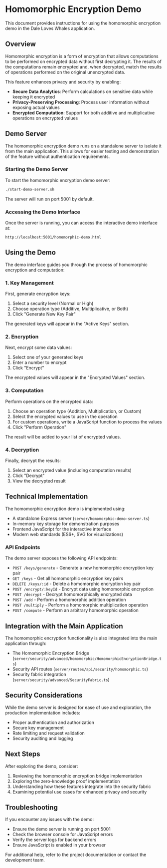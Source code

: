 # Homomorphic Encryption Demo

This document provides instructions for using the homomorphic encryption demo in the Dale Loves Whales application.

## Overview

Homomorphic encryption is a form of encryption that allows computations to be performed on encrypted data without first decrypting it. The results of the computations remain encrypted and, when decrypted, match the results of operations performed on the original unencrypted data.

This feature enhances privacy and security by enabling:

- **Secure Data Analytics**: Perform calculations on sensitive data while keeping it encrypted
- **Privacy-Preserving Processing**: Process user information without exposing actual values
- **Encrypted Computation**: Support for both additive and multiplicative operations on encrypted values

## Demo Server

The homomorphic encryption demo runs on a standalone server to isolate it from the main application. This allows for easier testing and demonstration of the feature without authentication requirements.

### Starting the Demo Server

To start the homomorphic encryption demo server:

```bash
./start-demo-server.sh
```

The server will run on port 5001 by default.

### Accessing the Demo Interface

Once the server is running, you can access the interactive demo interface at:

```
http://localhost:5001/homomorphic-demo.html
```

## Using the Demo

The demo interface guides you through the process of homomorphic encryption and computation:

### 1. Key Management

First, generate encryption keys:

1. Select a security level (Normal or High)
2. Choose operation type (Additive, Multiplicative, or Both)
3. Click "Generate New Key Pair"

The generated keys will appear in the "Active Keys" section.

### 2. Encryption

Next, encrypt some data values:

1. Select one of your generated keys
2. Enter a number to encrypt
3. Click "Encrypt"

The encrypted values will appear in the "Encrypted Values" section.

### 3. Computation

Perform operations on the encrypted data:

1. Choose an operation type (Addition, Multiplication, or Custom)
2. Select the encrypted values to use in the operation
3. For custom operations, write a JavaScript function to process the values
4. Click "Perform Operation"

The result will be added to your list of encrypted values.

### 4. Decryption

Finally, decrypt the results:

1. Select an encrypted value (including computation results)
2. Click "Decrypt"
3. View the decrypted result

## Technical Implementation

The homomorphic encryption demo is implemented using:

- A standalone Express server (`server/homomorphic-demo-server.ts`)
- In-memory key storage for demonstration purposes
- Frontend JavaScript for the interactive interface
- Modern web standards (ES6+, SVG for visualizations)

### API Endpoints

The demo server exposes the following API endpoints:

- `POST /keys/generate` - Generate a new homomorphic encryption key pair
- `GET /keys` - Get all homomorphic encryption key pairs
- `DELETE /keys/:id` - Delete a homomorphic encryption key pair
- `POST /encrypt/:keyId` - Encrypt data using homomorphic encryption
- `POST /decrypt` - Decrypt homomorphically encrypted data
- `POST /add` - Perform a homomorphic addition operation
- `POST /multiply` - Perform a homomorphic multiplication operation
- `POST /compute` - Perform an arbitrary homomorphic operation

## Integration with the Main Application

The homomorphic encryption functionality is also integrated into the main application through:

- The Homomorphic Encryption Bridge (`server/security/advanced/homomorphic/HomomorphicEncryptionBridge.ts`)
- Security API routes (`server/routes/api/security/homomorphic.ts`)
- Security fabric integration (`server/security/advanced/SecurityFabric.ts`)

## Security Considerations

While the demo server is designed for ease of use and exploration, the production implementation includes:

- Proper authentication and authorization
- Secure key management
- Rate limiting and request validation
- Security auditing and logging

## Next Steps

After exploring the demo, consider:

1. Reviewing the homomorphic encryption bridge implementation
2. Exploring the zero-knowledge proof implementation
3. Understanding how these features integrate into the security fabric
4. Examining potential use cases for enhanced privacy and security

## Troubleshooting

If you encounter any issues with the demo:

- Ensure the demo server is running on port 5001
- Check the browser console for JavaScript errors
- Verify the server logs for backend errors
- Ensure JavaScript is enabled in your browser

For additional help, refer to the project documentation or contact the development team.